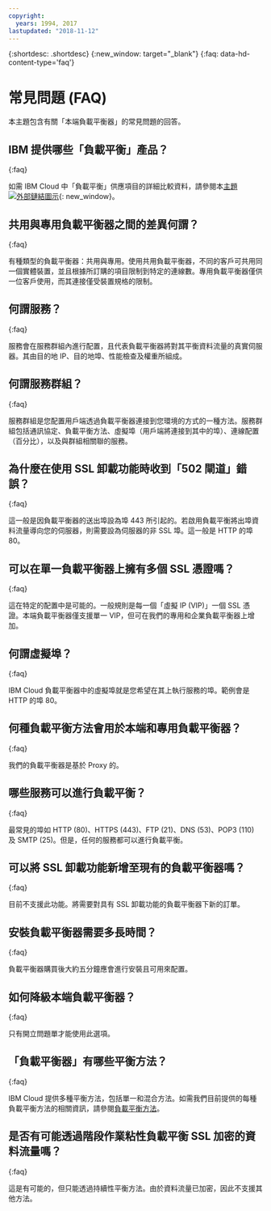 ```yaml
---
copyright:
  years: 1994, 2017
lastupdated: "2018-11-12"
---
```


{:shortdesc: .shortdesc}
{:new_window: target="_blank"}
{:faq: data-hd-content-type='faq'}

# 常見問題 (FAQ)
本主題包含有關「本端負載平衡器」的常見問題的回答。

## IBM 提供哪些「負載平衡」產品？
{:faq}

如需 IBM Cloud 中「負載平衡」供應項目的詳細比較資料，請參閱本[主題 ![外部鏈結圖示](../../icons/launch-glyph.svg "外部鏈結圖示")](/docs/infrastructure/loadbalancer-service/explore-load-balancers.html#explore-load-balancers){: new_window}。

## 共用與專用負載平衡器之間的差異何謂？
{:faq}

有種類型的負載平衡器：共用與專用。使用共用負載平衡器，不同的客戶可共用同一個實體裝置，並且根據所訂購的項目限制到特定的連線數。專用負載平衡器僅供一位客戶使用，而其連接僅受裝置規格的限制。

## 何謂服務？
{:faq}

服務會在服務群組內進行配置，且代表負載平衡器將對其平衡資料流量的真實伺服器。其由目的地 IP、目的地埠、性能檢查及權重所組成。

## 何謂服務群組？
{:faq}

服務群組是您配置用戶端透過負載平衡器連接到您環境的方式的一種方法。服務群組包括通訊協定、負載平衡方法、虛擬埠（用戶端將連接到其中的埠）、連線配置（百分比），以及與群組相關聯的服務。

## 為什麼在使用 SSL 卸載功能時收到「502 閘道」錯誤？
{:faq}

這一般是因負載平衡器的送出埠設為埠 443 所引起的。若啟用負載平衡將出埠資料流量導向您的伺服器，則需要設為伺服器的非 SSL 埠。這一般是 HTTP 的埠 80。

## 可以在單一負載平衡器上擁有多個 SSL 憑證嗎？
{:faq}

這在特定的配置中是可能的。一般規則是每一個「虛擬 IP (VIP)」一個 SSL 憑證。本端負載平衡器僅支援單一 VIP，但可在我們的專用和企業負載平衡器上增加。

## 何謂虛擬埠？
{:faq}

IBM Cloud 負載平衡器中的虛擬埠就是您希望在其上執行服務的埠。範例會是 HTTP 的埠 80。

## 何種負載平衡方法會用於本端和專用負載平衡器？
{:faq}

我們的負載平衡器是基於 Proxy 的。

## 哪些服務可以進行負載平衡？
{:faq}

最常見的埠如 HTTP (80)、HTTPS (443)、FTP (21)、DNS (53)、POP3 (110) 及 SMTP (25)。但是，任何的服務都可以進行負載平衡。

## 可以將 SSL 卸載功能新增至現有的負載平衡器嗎？
{:faq}

目前不支援此功能。將需要對具有 SSL 卸載功能的負載平衡器下新的訂單。

## 安裝負載平衡器需要多長時間？
{:faq}

負載平衡器購買後大約五分鐘應會進行安裝且可用來配置。

## 如何降級本端負載平衡器？
{:faq}

只有開立問題單才能使用此選項。

## 「負載平衡器」有哪些平衡方法？
{:faq}

IBM Cloud 提供多種平衡方法，包括單一和混合方法。如需我們目前提供的每種負載平衡方法的相關資訊，請參閱[負載平衡方法](load_balancing_methods.html)。

## 是否有可能透過階段作業粘性負載平衡 SSL 加密的資料流量嗎？
{:faq}

這是有可能的，但只能透過持續性平衡方法。由於資料流量已加密，因此不支援其他方法。


